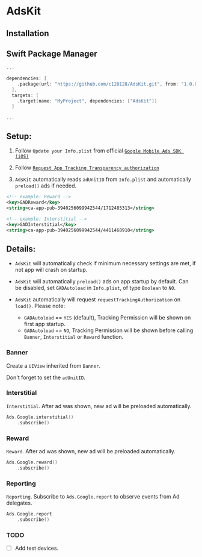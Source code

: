 # AdsKit

## Installation
## Swift Package Manager
```swift
...

dependencies: [
    .package(url: "https://github.com/c128128/AdsKit.git", from: "1.0.0")
  ],
  targets: [
    .target(name: "MyProject", dependencies: ["AdsKit"])
  ]

...

```

## Setup:

1. Follow `Update your Info.plist` from official [`Google Mobile Ads SDK (iOS)`](https://developers.google.com/admob/ios/quick-start#update_your_infoplist)

2. Follow [`Request App Tracking Transparency authorization`](https://developers.google.com/admob/ios/ios14#request)

3. `AdsKit` automatically reads `adUnitID` from `Info.plist` and automatically `preload()` ads if needed.

```xml
<!-- example: Reward -->
<key>GADReward</key>
<string>ca-app-pub-3940256099942544/1712485313</string>

<!-- example: Interstitial -->
<key>GADInterstitial</key>
<string>ca-app-pub-3940256099942544/4411468910</string>
```

## Details:

* `AdsKit` will automatically check if minimum necessary settings are met, if not app will crash on startup.

* `AdsKit` will automatically `preload()` ads on app startup by default. Can be disabled, set `GADAutoload` in `Info.plist`, of type `Boolean` to `NO`.

* `AdsKit` automatically will request `requestTrackingAuthorization` on `load()`.
Please note: 
    * `GADAutoload` == `YES` (default), Tracking Permission will be shown on first app startup. 
    * `GADAutoload` == `NO`, Tracking Permission will be shown before calling `Banner`, `Interstitial` or `Reward` function.

### Banner
Create a `UIView` inherited from `Banner`.

Don't forget to set the `adUnitID`.

### Interstitial
`Interstitial`. After ad was shown, new ad will be preloaded automatically.
```swift
Ads.Google.interstitial()
    .subscribe()
```

### Reward
`Reward`. After ad was shown, new ad will be preloaded automatically.
```swift
Ads.Google.reward()
    .subscribe()
```

### Reporting
`Reporting`. Subscribe to `Ads.Google.report` to observe events from Ad delegates.

```swift
Ads.Google.report
    .subscribe()
```

### TODO
- [ ] Add test devices.
